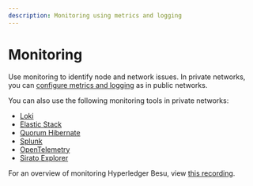 ```yaml
---
description: Monitoring using metrics and logging
---
```


# Monitoring

Use monitoring to identify node and network issues. In private networks, you can
[configure metrics and logging](../../../public-networks/how-to/monitor/index.md) as in public
networks.

You can also use the following monitoring tools in private networks:

- [Loki](loki.md)
- [Elastic Stack](elastic-stack.md)
- [Quorum Hibernate](quorum-hibernate.md)
- [Splunk](splunk.md)
- [OpenTelemetry](opentelemetry.md)
- [Sirato Explorer](sirato-explorer.md)

For an overview of monitoring Hyperledger Besu, view
[this recording](https://www.youtube.com/watch?v=7BuutRe0I28&feature=youtu.be).
